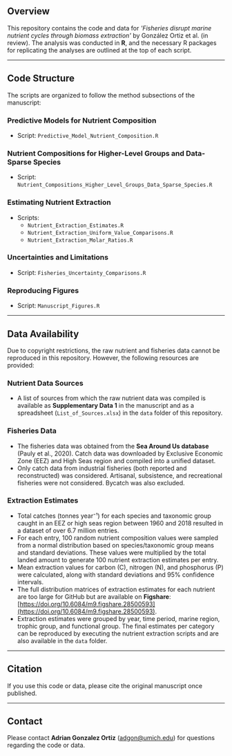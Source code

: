 ## Overview
This repository contains the code and data for *'Fisheries disrupt marine nutrient cycles through biomass extraction'* by González Ortiz et al. (in review). 
The analysis was conducted in **R**, and the necessary R packages for replicating the analyses are outlined at the top of each script.

---

## Code Structure  
The scripts are organized to follow the method subsections of the manuscript:  

### **Predictive Models for Nutrient Composition**  
- Script: `Predictive_Model_Nutrient_Composition.R`  

### **Nutrient Compositions for Higher-Level Groups and Data-Sparse Species**  
- Script: `Nutrient_Compositions_Higher_Level_Groups_Data_Sparse_Species.R`  

### **Estimating Nutrient Extraction**  
- Scripts:  
  - `Nutrient_Extraction_Estimates.R`  
  - `Nutrient_Extraction_Uniform_Value_Comparisons.R`  
  - `Nutrient_Extraction_Molar_Ratios.R`  

### **Uncertainties and Limitations**  
- Script: `Fisheries_Uncertainty_Comparisons.R`  

### **Reproducing Figures**  
- Script: `Manuscript_Figures.R`  

---

## Data Availability  
Due to copyright restrictions, the raw nutrient and fisheries data cannot be reproduced in this repository. However, the following resources are provided:  

### **Nutrient Data Sources**  
- A list of sources from which the raw nutrient data was compiled is available as **Supplementary Data 1** in the manuscript and as a spreadsheet (`List_of_Sources.xlsx`) in the `data` folder of this repository.  

### **Fisheries Data**  
- The fisheries data was obtained from the **Sea Around Us database** (Pauly et al., 2020). Catch data was downloaded by Exclusive Economic Zone (EEZ) and High Seas region and compiled into a unified dataset.  
- Only catch data from industrial fisheries (both reported and reconstructed) was considered. Artisanal, subsistence, and recreational fisheries were not considered. Bycatch was also excluded.  

### **Extraction Estimates**  
- Total catches (tonnes year⁻¹) for each species and taxonomic group caught in an EEZ or high seas region between 1960 and 2018 resulted in a dataset of over 6.7 million entries.  
- For each entry, 100 random nutrient composition values were sampled from a normal distribution based on species/taxonomic group means and standard deviations. These values were multiplied by the total landed amount to generate 100 nutrient extraction estimates per entry.  
- Mean extraction values for carbon (C), nitrogen (N), and phosphorus (P) were calculated, along with standard deviations and 95% confidence intervals.  
- The full distribution matrices of extraction estimates for each nutrient are too large for GitHub but are available on **Figshare**: [https://doi.org/10.6084/m9.figshare.28500593](https://doi.org/10.6084/m9.figshare.28500593).  
- Extraction estimates were grouped by year, time period, marine region, trophic group, and functional group. The final estimates per category can be reproduced by executing the nutrient extraction scripts and are also available in the `data` folder.  

---

## Citation  
If you use this code or data, please cite the original manuscript once published.

---

## Contact  
Please contact **Adrian Gonzalez Ortiz** ([adgon@umich.edu](mailto:adgon@umich.edu)) for questions regarding the code or data. 
